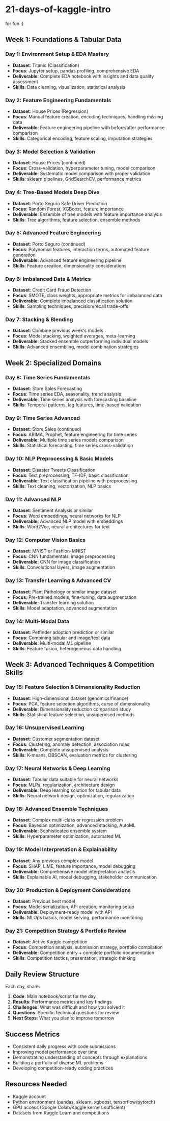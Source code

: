 # 21-days-of-kaggle-intro
for fun :)

## Week 1: Foundations & Tabular Data

### Day 1: Environment Setup & EDA Mastery
- **Dataset**: Titanic (Classification)
- **Focus**: Jupyter setup, pandas profiling, comprehensive EDA
- **Deliverable**: Complete EDA notebook with insights and data quality assessment
- **Skills**: Data cleaning, visualization, statistical analysis

### Day 2: Feature Engineering Fundamentals
- **Dataset**: House Prices (Regression)
- **Focus**: Manual feature creation, encoding techniques, handling missing data
- **Deliverable**: Feature engineering pipeline with before/after performance comparison
- **Skills**: Categorical encoding, feature scaling, imputation strategies

### Day 3: Model Selection & Validation
- **Dataset**: House Prices (continued)
- **Focus**: Cross-validation, hyperparameter tuning, model comparison
- **Deliverable**: Systematic model comparison with proper validation
- **Skills**: sklearn pipelines, GridSearchCV, performance metrics

### Day 4: Tree-Based Models Deep Dive
- **Dataset**: Porto Seguro Safe Driver Prediction
- **Focus**: Random Forest, XGBoost, feature importance
- **Deliverable**: Ensemble of tree models with feature importance analysis
- **Skills**: Tree algorithms, feature selection, ensemble methods

### Day 5: Advanced Feature Engineering
- **Dataset**: Porto Seguro (continued)
- **Focus**: Polynomial features, interaction terms, automated feature generation
- **Deliverable**: Advanced feature engineering pipeline
- **Skills**: Feature creation, dimensionality considerations

### Day 6: Imbalanced Data & Metrics
- **Dataset**: Credit Card Fraud Detection
- **Focus**: SMOTE, class weights, appropriate metrics for imbalanced data
- **Deliverable**: Complete imbalanced classification solution
- **Skills**: Sampling techniques, precision/recall trade-offs

### Day 7: Stacking & Blending
- **Dataset**: Combine previous week's models
- **Focus**: Model stacking, weighted averages, meta-learning
- **Deliverable**: Stacked ensemble outperforming individual models
- **Skills**: Advanced ensembling, model combination strategies

## Week 2: Specialized Domains

### Day 8: Time Series Fundamentals
- **Dataset**: Store Sales Forecasting
- **Focus**: Time series EDA, seasonality, trend analysis
- **Deliverable**: Time series analysis with forecasting baseline
- **Skills**: Temporal patterns, lag features, time-based validation

### Day 9: Time Series Advanced
- **Dataset**: Store Sales (continued)
- **Focus**: ARIMA, Prophet, feature engineering for time series
- **Deliverable**: Multiple time series models comparison
- **Skills**: Statistical forecasting, time series cross-validation

### Day 10: NLP Preprocessing & Basic Models
- **Dataset**: Disaster Tweets Classification
- **Focus**: Text preprocessing, TF-IDF, basic classification
- **Deliverable**: Text classification pipeline with preprocessing
- **Skills**: Text cleaning, vectorization, NLP basics

### Day 11: Advanced NLP
- **Dataset**: Sentiment Analysis or similar
- **Focus**: Word embeddings, neural networks for NLP
- **Deliverable**: Advanced NLP model with embeddings
- **Skills**: Word2Vec, neural architectures for text

### Day 12: Computer Vision Basics
- **Dataset**: MNIST or Fashion-MNIST
- **Focus**: CNN fundamentals, image preprocessing
- **Deliverable**: CNN for image classification
- **Skills**: Convolutional layers, image augmentation

### Day 13: Transfer Learning & Advanced CV
- **Dataset**: Plant Pathology or similar image dataset
- **Focus**: Pre-trained models, fine-tuning, data augmentation
- **Deliverable**: Transfer learning solution
- **Skills**: Model adaptation, advanced augmentation

### Day 14: Multi-Modal Data
- **Dataset**: Petfinder adoption prediction or similar
- **Focus**: Combining tabular and image/text data
- **Deliverable**: Multi-modal ML pipeline
- **Skills**: Feature fusion, heterogeneous data handling

## Week 3: Advanced Techniques & Competition Skills

### Day 15: Feature Selection & Dimensionality Reduction
- **Dataset**: High-dimensional dataset (genomics/finance)
- **Focus**: PCA, feature selection algorithms, curse of dimensionality
- **Deliverable**: Dimensionality reduction comparison study
- **Skills**: Statistical feature selection, unsupervised methods

### Day 16: Unsupervised Learning
- **Dataset**: Customer segmentation dataset
- **Focus**: Clustering, anomaly detection, association rules
- **Deliverable**: Complete unsupervised analysis
- **Skills**: K-means, DBSCAN, evaluation metrics for clustering

### Day 17: Neural Networks & Deep Learning
- **Dataset**: Tabular data suitable for neural networks
- **Focus**: MLPs, regularization, architecture design
- **Deliverable**: Deep learning solution for tabular data
- **Skills**: Neural network design, optimization, regularization

### Day 18: Advanced Ensemble Techniques
- **Dataset**: Complex multi-class or regression problem
- **Focus**: Bayesian optimization, advanced stacking, AutoML
- **Deliverable**: Sophisticated ensemble system
- **Skills**: Hyperparameter optimization, automated ML

### Day 19: Model Interpretation & Explainability
- **Dataset**: Any previous complex model
- **Focus**: SHAP, LIME, feature importance, model debugging
- **Deliverable**: Comprehensive model interpretation analysis
- **Skills**: Explainable AI, model debugging, stakeholder communication

### Day 20: Production & Deployment Considerations
- **Dataset**: Previous best model
- **Focus**: Model serialization, API creation, monitoring setup
- **Deliverable**: Deployment-ready model with API
- **Skills**: MLOps basics, model serving, performance monitoring

### Day 21: Competition Strategy & Portfolio Review
- **Dataset**: Active Kaggle competition
- **Focus**: Competition analysis, submission strategy, portfolio compilation
- **Deliverable**: Competition entry + complete portfolio documentation
- **Skills**: Competition tactics, presentation, strategic thinking

## Daily Review Structure

Each day, share:
1. **Code**: Main notebook/script for the day
2. **Results**: Performance metrics and key findings
3. **Challenges**: What was difficult and how you solved it
4. **Questions**: Specific technical questions for review
5. **Next Steps**: What you plan to improve tomorrow

## Success Metrics
- Consistent daily progress with code submissions
- Improving model performance over time
- Demonstrating understanding of concepts through explanations
- Building a portfolio of diverse ML problems
- Developing competition-ready coding practices

## Resources Needed
- Kaggle account
- Python environment (pandas, sklearn, xgboost, tensorflow/pytorch)
- GPU access (Google Colab/Kaggle kernels sufficient)
- Datasets from Kaggle Learn and competitions
